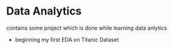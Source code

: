 # Data Analytics
contains some project which is done while learning data anlytics 
+ beginning my first EDA on Titanic Dataset
